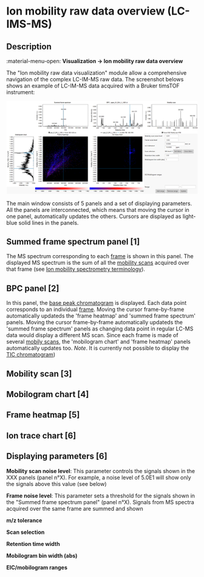 # **Ion mobility raw data overview (LC-IMS-MS)**

## **Description**

:material-menu-open: **Visualization  → Ion mobility raw data overview**

The "Ion mobility raw data visualization" module allow a comprehensive navigation of the complex LC-IM-MS raw data. The screenshot belows shows an example of LC-IM-MS data acquired with a Bruker timsTOF instrument:

![im-data-overview](im-data-overview.jpg)

The main window consists of 5 panels and a set of displaying parameters. All the panels are interconnected, which means that moving the cursor in one panel, automatically updates the others. Cursors are displayed as light-blue solid lines in the panels.

## Summed frame spectrum panel [1]
The MS spectrum corresponding to each [frame](../../terminology/ion-mobility-terminology.md#accumulations-mobility-scans-and-frames) is shown in this panel. The displayed MS spectrum is the sum of all the [mobility scans](../../terminology/ion-mobility-terminology.md#accumulations-mobility-scans-and-frames) acquired over that frame (see [Ion mobility spectrometry terminology](../../terminology/ion-mobility-terminology.md)).


## BPC panel [2]
In this panel, the [base peak chromatogram](../../terminology/general-terminology.md#base-peak-chromatogram) is displayed. Each data point corresponds to an individual [frame](../../terminology/ion-mobility-terminology.md#accumulations-mobility-scans-and-frames). Moving the cursor frame-by-frame automatically updateds the 'frame heatmap' and 'summed frame spectrum' panels. Moving the cursor frame-by-frame automatically updateds the 'summed frame spectrum' panels as changing data point in regular LC-MS data would display a different MS scan. Since each frame is made of several [mobily scans](../../terminology/ion-mobility-terminology.md#accumulations-mobility-scans-and-frames), the 'mobilogram chart' and 'frame heatmap' panels automatically updates too.
_Note_. It is currently not possible to display the [TIC chromatogram](../../terminology/general-terminology.md#total-ion-current-chromatogram))

## Mobility scan [3]

[//]: # (Todo Note that this is the only panel that does not possess a cursor as [...].)

## Mobilogram chart [4]

[//]: # (Todo The signal intensity is displayed as a continuous colour scale.)

## Frame heatmap [5]

[//]: # (Todo The signal intensity is displayed as a continuous colour scale.)

## Ion trace chart [6]

[//]: # (Todo)

## Displaying parameters [6]

**Mobility scan noise level**: This parameter controls the signals shown in the XXX panels (panel n°X). For example, a noise level of 5.0E1 will show only the signals above this value (see below)

[//]: # ( TODO SCREENSHOT)

**Frame noise level**: This parameter sets a threshold for the signals shown in the "Summed frame spectrum panel" (panel n°X). Signals from MS spectra acquired over the same frame are summed and shown

**m/z tolerance**

[//]: # (Todo)

**Scan selection**

[//]: # (Todo)

**Retention time width** 

[//]: # (Todo)

**Mobilogram bin width (abs)** 

[//]: # (Todo)

**EIC/mobilogram ranges** 

[//]: # (Todo)


[//]: # (Todo list: - Explain EIC and EIC in mobilogram chart)
